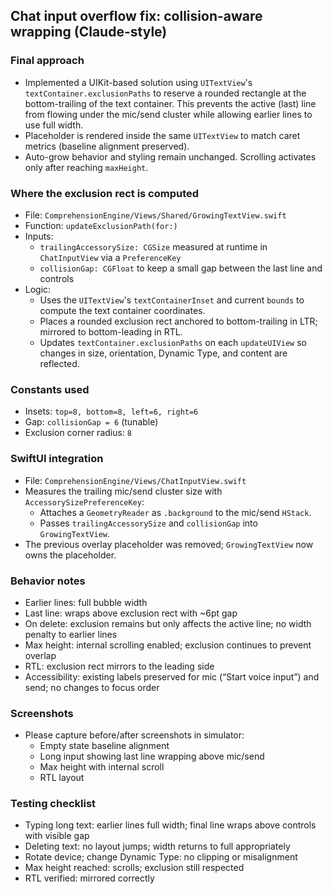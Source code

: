 ## Chat input overflow fix: collision-aware wrapping (Claude-style)

### Final approach

- Implemented a UIKit-based solution using `UITextView`'s `textContainer.exclusionPaths` to reserve a rounded rectangle at the bottom-trailing of the text container. This prevents the active (last) line from flowing under the mic/send cluster while allowing earlier lines to use full width.
- Placeholder is rendered inside the same `UITextView` to match caret metrics (baseline alignment preserved).
- Auto-grow behavior and styling remain unchanged. Scrolling activates only after reaching `maxHeight`.

### Where the exclusion rect is computed

- File: `ComprehensionEngine/Views/Shared/GrowingTextView.swift`
- Function: `updateExclusionPath(for:)`
- Inputs:
  - `trailingAccessorySize: CGSize` measured at runtime in `ChatInputView` via a `PreferenceKey`
  - `collisionGap: CGFloat` to keep a small gap between the last line and controls
- Logic:
  - Uses the `UITextView`'s `textContainerInset` and current `bounds` to compute the text container coordinates.
  - Places a rounded exclusion rect anchored to bottom-trailing in LTR; mirrored to bottom-leading in RTL.
  - Updates `textContainer.exclusionPaths` on each `updateUIView` so changes in size, orientation, Dynamic Type, and content are reflected.

### Constants used

- Insets: `top=8, bottom=8, left=6, right=6`
- Gap: `collisionGap = 6` (tunable)
- Exclusion corner radius: `8`

### SwiftUI integration

- File: `ComprehensionEngine/Views/ChatInputView.swift`
- Measures the trailing mic/send cluster size with `AccessorySizePreferenceKey`:
  - Attaches a `GeometryReader` as `.background` to the mic/send `HStack`.
  - Passes `trailingAccessorySize` and `collisionGap` into `GrowingTextView`.
- The previous overlay placeholder was removed; `GrowingTextView` now owns the placeholder.

### Behavior notes

- Earlier lines: full bubble width
- Last line: wraps above exclusion rect with ~6pt gap
- On delete: exclusion remains but only affects the active line; no width penalty to earlier lines
- Max height: internal scrolling enabled; exclusion continues to prevent overlap
- RTL: exclusion rect mirrors to the leading side
- Accessibility: existing labels preserved for mic (“Start voice input”) and send; no changes to focus order

### Screenshots

- Please capture before/after screenshots in simulator:
  - Empty state baseline alignment
  - Long input showing last line wrapping above mic/send
  - Max height with internal scroll
  - RTL layout

### Testing checklist

- Typing long text: earlier lines full width; final line wraps above controls with visible gap
- Deleting text: no layout jumps; width returns to full appropriately
- Rotate device; change Dynamic Type: no clipping or misalignment
- Max height reached: scrolls; exclusion still respected
- RTL verified: mirrored correctly


